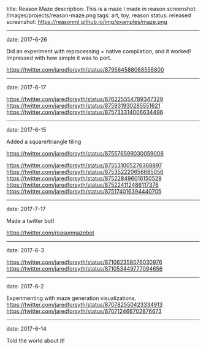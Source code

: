 title: Reason Maze
description: This is a maze I made in reason
screenshot: /images/projects/reason-maze.png
tags: art, toy, reason
status: released
screenshot: https://reasonml.github.io/img/examples/maze.png

---
date: 2017-6-26

Did an experiment with reprocessing + native compilation, and it worked! Impressed with how simple it was to port.

https://twitter.com/jaredforsyth/status/879564588068556800

---
date: 2017-6-17

https://twitter.com/jaredforsyth/status/876225554789347329
https://twitter.com/jaredforsyth/status/875931930285551621
https://twitter.com/jaredforsyth/status/875733314006634496

---
date: 2017-6-15

Added a square/triangle tiling

https://twitter.com/jaredforsyth/status/875576599030059008

https://twitter.com/jaredforsyth/status/875531005276368897
https://twitter.com/jaredforsyth/status/875352220656685056
https://twitter.com/jaredforsyth/status/875228496016150529
https://twitter.com/jaredforsyth/status/875224112486117376
https://twitter.com/jaredforsyth/status/875174016394440705

---
date: 2017-7-17

Made a twitter bot!

https://twitter.com/reasonmazebot

---
date: 2017-6-3

https://twitter.com/jaredforsyth/status/871062358076030976
https://twitter.com/jaredforsyth/status/871053449777094656

---
date: 2017-6-2

Experimenting with maze generation visualizations.
https://twitter.com/jaredforsyth/status/870782550423334913
https://twitter.com/jaredforsyth/status/870712466702876673


---
date: 2017-6-14

Told the world about it!

